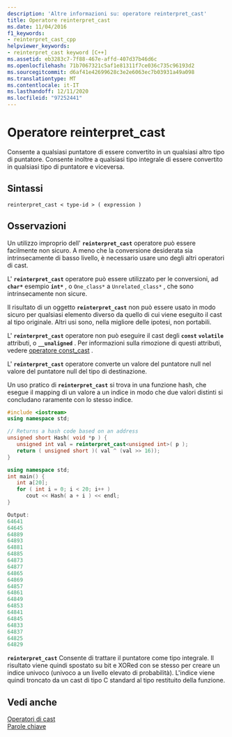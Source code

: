 ```yaml
---
description: 'Altre informazioni su: operatore reinterpret_cast'
title: Operatore reinterpret_cast
ms.date: 11/04/2016
f1_keywords:
- reinterpret_cast_cpp
helpviewer_keywords:
- reinterpret_cast keyword [C++]
ms.assetid: eb3283c7-7f88-467e-affd-407d37b46d6c
ms.openlocfilehash: 71b7067321c5af1e81311f7ce036c735c96193d2
ms.sourcegitcommit: d6af41e42699628c3e2e6063ec7b03931a49a098
ms.translationtype: MT
ms.contentlocale: it-IT
ms.lasthandoff: 12/11/2020
ms.locfileid: "97252441"
---
```

# <a name="reinterpret_cast-operator"></a>Operatore reinterpret_cast

Consente a qualsiasi puntatore di essere convertito in un qualsiasi altro tipo di puntatore. Consente inoltre a qualsiasi tipo integrale di essere convertito in qualsiasi tipo di puntatore e viceversa.

## <a name="syntax"></a>Sintassi

```
reinterpret_cast < type-id > ( expression )
```

## <a name="remarks"></a>Osservazioni

Un utilizzo improprio dell' **`reinterpret_cast`** operatore può essere facilmente non sicuro. A meno che la conversione desiderata sia intrinsecamente di basso livello, è necessario usare uno degli altri operatori di cast.

L' **`reinterpret_cast`** operatore può essere utilizzato per le conversioni, ad **`char*`** esempio **`int*`** , o `One_class*` a `Unrelated_class*` , che sono intrinsecamente non sicure.

Il risultato di un oggetto **`reinterpret_cast`** non può essere usato in modo sicuro per qualsiasi elemento diverso da quello di cui viene eseguito il cast al tipo originale. Altri usi sono, nella migliore delle ipotesi, non portabili.

L' **`reinterpret_cast`** operatore non può eseguire il cast degli **`const`** **`volatile`** attributi, o **`__unaligned`** . Per informazioni sulla rimozione di questi attributi, vedere [operatore const_cast](../cpp/const-cast-operator.md) .

L' **`reinterpret_cast`** operatore converte un valore del puntatore null nel valore del puntatore null del tipo di destinazione.

Un uso pratico di **`reinterpret_cast`** si trova in una funzione hash, che esegue il mapping di un valore a un indice in modo che due valori distinti si concludano raramente con lo stesso indice.

```cpp
#include <iostream>
using namespace std;

// Returns a hash code based on an address
unsigned short Hash( void *p ) {
   unsigned int val = reinterpret_cast<unsigned int>( p );
   return ( unsigned short )( val ^ (val >> 16));
}

using namespace std;
int main() {
   int a[20];
   for ( int i = 0; i < 20; i++ )
      cout << Hash( a + i ) << endl;
}

Output:
64641
64645
64889
64893
64881
64885
64873
64877
64865
64869
64857
64861
64849
64853
64841
64845
64833
64837
64825
64829
```

**`reinterpret_cast`** Consente di trattare il puntatore come tipo integrale. Il risultato viene quindi spostato su bit e XORed con se stesso per creare un indice univoco (univoco a un livello elevato di probabilità). L'indice viene quindi troncato da un cast di tipo C standard al tipo restituito della funzione.

## <a name="see-also"></a>Vedi anche

[Operatori di cast](../cpp/casting-operators.md)<br/>
[Parole chiave](../cpp/keywords-cpp.md)
